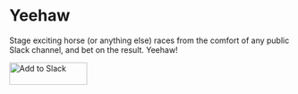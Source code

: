 
# Yeehaw

Stage exciting horse (or anything else) races from the comfort of any public Slack channel, and bet on the result. Yeehaw!

<a href="https://slack-yeehaw.herokuapp.com/auth"><img alt="Add to Slack" height="40" width="139" src="https://platform.slack-edge.com/img/add_to_slack.png" srcset="https://platform.slack-edge.com/img/add_to_slack.png 1x, https://platform.slack-edge.com/img/add_to_slack@2x.png 2x"/></a>
